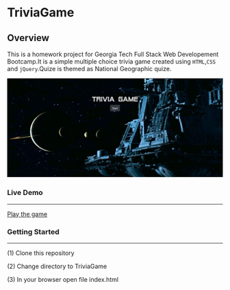 # TriviaGame

## Overview
This is a homework project for Georgia Tech Full Stack Web Developement Bootcamp.It is a simple multiple choice trivia game created using `HTML`,`CSS` and `jQuery`.Quize is themed as National Geographic quize.  

![game](assets/images/Snapshot.png)

### Live Demo
---
[Play the game](https://chris350.github.io/TriviaGame/.)

### Getting Started
---
(1) Clone this repository

(2) Change directory to TriviaGame

(3) In your browser open file index.html

